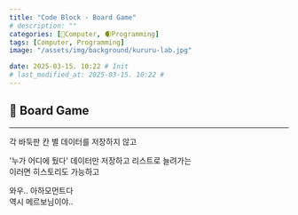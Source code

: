 ```yaml
---
title: "Code Block - Board Game"
# description: ""
categories: [💫Computer, 🌒Programming]
tags: [Computer, Programming]
image: "/assets/img/background/kururu-lab.jpg"

date: 2025-03-15. 10:22 # Init
# last_modified_at: 2025-03-15. 10:22 #
---
```


## 💫 Board Game

---

각 바둑판 칸 별 데이터를 저장하지 않고  

'누가 어디에 뒀다' 데이터만 저장하고 리스트로 늘려가는  
이러면 히스토리도 가능하고  

와우.. 아하모먼트다  
역시 메르보님이야..  
